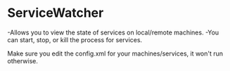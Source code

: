 ServiceWatcher
==============

-Allows you to view the state of services on local/remote machines.
-You can start, stop, or kill the process for services.

Make sure you edit the config.xml for your machines/services, it won't run otherwise.